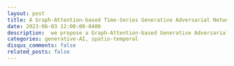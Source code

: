 ```yaml
---
layout: post
title: A Graph-Attention-based Time-Series Generative Adversarial Network
date: 2023-06-03 12:00:00-0400
description:  we propose a Graph-Attention-based Generative Adversarial Network (GAT-GAN) that explicitly includes two graph-attention layers, one that learns temporal dependencies while the other captures spatial relationships. Unlike RNN-based GANs that struggle with modeling long sequences of data points, GAT-GAN generates long time-series data of high fidelity using an adversarially trained autoencoder architecture. Our empirical evaluations, using a variety of real-time-series datasets, show that our framework consistently outperforms state-of-the-art benchmarks based on Frechet Transformer distance, a prposed standardized metric and Predictive score, a downstream forecasting performance metric, that characterizes (Fidelity, Diversity) and predictive performance respectively. 
categories: generative-AI, spatio-temporal
disqus_comments: false
related_posts: false
---
```


